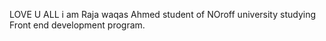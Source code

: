 LOVE U ALL
i am Raja waqas Ahmed student of NOroff university studying Front end development program.
